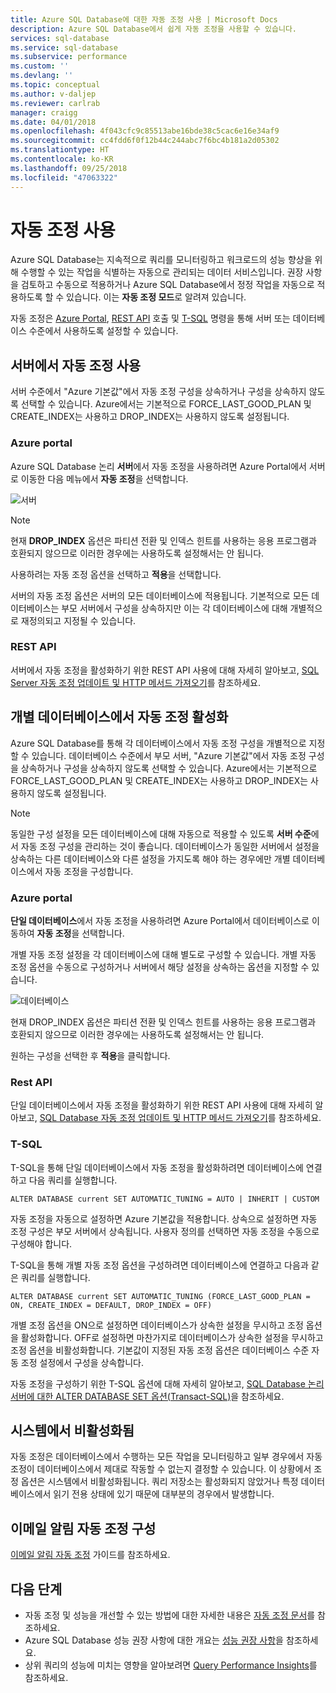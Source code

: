 ```yaml
---
title: Azure SQL Database에 대한 자동 조정 사용 | Microsoft Docs
description: Azure SQL Database에서 쉽게 자동 조정을 사용할 수 있습니다.
services: sql-database
ms.service: sql-database
ms.subservice: performance
ms.custom: ''
ms.devlang: ''
ms.topic: conceptual
ms.author: v-daljep
ms.reviewer: carlrab
manager: craigg
ms.date: 04/01/2018
ms.openlocfilehash: 4f043cfc9c85513abe16bde38c5cac6e16e34af9
ms.sourcegitcommit: cc4fdd6f0f12b44c244abc7f6bc4b181a2d05302
ms.translationtype: HT
ms.contentlocale: ko-KR
ms.lasthandoff: 09/25/2018
ms.locfileid: "47063322"
---
```

# <a name="enable-automatic-tuning"></a>자동 조정 사용

Azure SQL Database는 지속적으로 쿼리를 모니터링하고 워크로드의 성능 향상을 위해 수행할 수 있는 작업을 식별하는 자동으로 관리되는 데이터 서비스입니다. 권장 사항을 검토하고 수동으로 적용하거나 Azure SQL Database에서 정정 작업을 자동으로 적용하도록 할 수 있습니다. 이는 **자동 조정 모드**로 알려져 있습니다.

자동 조정은 [Azure Portal](sql-database-automatic-tuning-enable.md#azure-portal), [REST API](sql-database-automatic-tuning-enable.md#rest-api) 호출 및 [T-SQL](sql-database-automatic-tuning-enable.md#t-sql) 명령을 통해 서버 또는 데이터베이스 수준에서 사용하도록 설정할 수 있습니다.

## <a name="enable-automatic-tuning-on-server"></a>서버에서 자동 조정 사용
서버 수준에서 "Azure 기본값"에서 자동 조정 구성을 상속하거나 구성을 상속하지 않도록 선택할 수 있습니다. Azure에서는 기본적으로 FORCE_LAST_GOOD_PLAN 및 CREATE_INDEX는 사용하고 DROP_INDEX는 사용하지 않도록 설정됩니다.

### <a name="azure-portal"></a>Azure portal
Azure SQL Database 논리 **서버**에서 자동 조정을 사용하려면 Azure Portal에서 서버로 이동한 다음 메뉴에서 **자동 조정**을 선택합니다.

![서버](./media/sql-database-automatic-tuning-enable/server.png)

> [!NOTE]
> 현재 **DROP_INDEX** 옵션은 파티션 전환 및 인덱스 힌트를 사용하는 응용 프로그램과 호환되지 않으므로 이러한 경우에는 사용하도록 설정해서는 안 됩니다.
>

사용하려는 자동 조정 옵션을 선택하고 **적용**을 선택합니다.

서버의 자동 조정 옵션은 서버의 모든 데이터베이스에 적용됩니다. 기본적으로 모든 데이터베이스는 부모 서버에서 구성을 상속하지만 이는 각 데이터베이스에 대해 개별적으로 재정의되고 지정될 수 있습니다.

### <a name="rest-api"></a>REST API

서버에서 자동 조정을 활성화하기 위한 REST API 사용에 대해 자세히 알아보고, [SQL Server 자동 조정 업데이트 및 HTTP 메서드 가져오기](https://docs.microsoft.com/rest/api/sql/serverautomatictuning)를 참조하세요.


## <a name="enable-automatic-tuning-on-an-individual-database"></a>개별 데이터베이스에서 자동 조정 활성화

Azure SQL Database를 통해 각 데이터베이스에서 자동 조정 구성을 개별적으로 지정할 수 있습니다. 데이터베이스 수준에서 부모 서버, "Azure 기본값"에서 자동 조정 구성을 상속하거나 구성을 상속하지 않도록 선택할 수 있습니다. Azure에서는 기본적으로 FORCE_LAST_GOOD_PLAN 및 CREATE_INDEX는 사용하고 DROP_INDEX는 사용하지 않도록 설정됩니다.

> [!NOTE]
> 동일한 구성 설정을 모든 데이터베이스에 대해 자동으로 적용할 수 있도록 **서버 수준**에서 자동 조정 구성을 관리하는 것이 좋습니다. 데이터베이스가 동일한 서버에서 설정을 상속하는 다른 데이터베이스와 다른 설정을 가지도록 해야 하는 경우에만 개별 데이터베이스에서 자동 조정을 구성합니다.
>

### <a name="azure-portal"></a>Azure portal

**단일 데이터베이스**에서 자동 조정을 사용하려면 Azure Portal에서 데이터베이스로 이동하여 **자동 조정**을 선택합니다.

개별 자동 조정 설정을 각 데이터베이스에 대해 별도로 구성할 수 있습니다. 개별 자동 조정 옵션을 수동으로 구성하거나 서버에서 해당 설정을 상속하는 옵션을 지정할 수 있습니다.

![데이터베이스](./media/sql-database-automatic-tuning-enable/database.png)

현재 DROP_INDEX 옵션은 파티션 전환 및 인덱스 힌트를 사용하는 응용 프로그램과 호환되지 않으므로 이러한 경우에는 사용하도록 설정해서는 안 됩니다.

원하는 구성을 선택한 후 **적용**을 클릭합니다.

### <a name="rest-api"></a>Rest API

단일 데이터베이스에서 자동 조정을 활성화하기 위한 REST API 사용에 대해 자세히 알아보고, [SQL Database 자동 조정 업데이트 및 HTTP 메서드 가져오기](https://docs.microsoft.com/rest/api/sql/databaseautomatictuning)를 참조하세요.

### <a name="t-sql"></a>T-SQL

T-SQL을 통해 단일 데이터베이스에서 자동 조정을 활성화하려면 데이터베이스에 연결하고 다음 쿼리를 실행합니다.

   ```T-SQL
   ALTER DATABASE current SET AUTOMATIC_TUNING = AUTO | INHERIT | CUSTOM
   ```
   
자동 조정을 자동으로 설정하면 Azure 기본값을 적용합니다. 상속으로 설정하면 자동 조정 구성은 부모 서버에서 상속됩니다. 사용자 정의를 선택하면 자동 조정을 수동으로 구성해야 합니다.

T-SQL을 통해 개별 자동 조정 옵션을 구성하려면 데이터베이스에 연결하고 다음과 같은 쿼리를 실행합니다.

   ```T-SQL
   ALTER DATABASE current SET AUTOMATIC_TUNING (FORCE_LAST_GOOD_PLAN = ON, CREATE_INDEX = DEFAULT, DROP_INDEX = OFF)
   ```
   
개별 조정 옵션을 ON으로 설정하면 데이터베이스가 상속한 설정을 무시하고 조정 옵션을 활성화합니다. OFF로 설정하면 마찬가지로 데이터베이스가 상속한 설정을 무시하고 조정 옵션을 비활성화합니다. 기본값이 지정된 자동 조정 옵션은 데이터베이스 수준 자동 조정 설정에서 구성을 상속합니다.  

자동 조정을 구성하기 위한 T-SQL 옵션에 대해 자세히 알아보고, [SQL Database 논리 서버에 대한 ALTER DATABASE SET 옵션(Transact-SQL)](https://docs.microsoft.com/sql/t-sql/statements/alter-database-transact-sql-set-options?view=azuresqldb-current)을 참조하세요.

## <a name="disabled-by-the-system"></a>시스템에서 비활성화됨
자동 조정은 데이터베이스에서 수행하는 모든 작업을 모니터링하고 일부 경우에서 자동 조정이 데이터베이스에서 제대로 작동할 수 없는지 결정할 수 있습니다. 이 상황에서 조정 옵션은 시스템에서 비활성화됩니다. 쿼리 저장소는 활성화되지 않았거나 특정 데이터베이스에서 읽기 전용 상태에 있기 때문에 대부분의 경우에서 발생합니다.

## <a name="configure-automatic-tuning-e-mail-notifications"></a>이메일 알림 자동 조정 구성

[이메일 알림 자동 조정](sql-database-automatic-tuning-email-notifications.md) 가이드를 참조하세요.

## <a name="next-steps"></a>다음 단계
* 자동 조정 및 성능을 개선할 수 있는 방법에 대한 자세한 내용은 [자동 조정 문서](sql-database-automatic-tuning.md)를 참조하세요.
* Azure SQL Database 성능 권장 사항에 대한 개요는 [성능 권장 사항](sql-database-advisor.md)을 참조하세요.
* 상위 쿼리의 성능에 미치는 영향을 알아보려면 [Query Performance Insights](sql-database-query-performance.md)를 참조하세요.
